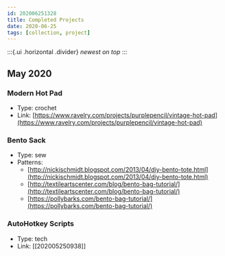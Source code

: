 ```yaml
---
id: 202006251328
title: Completed Projects
date: 2020-06-25
tags: [collection, project]
---
```

:::{.ui .horizontal .divider}
*newest on top*
:::

## May 2020
### Modern Hot Pad
- Type: crochet
- Link: [https://www.ravelry.com/projects/purplepencil/vintage-hot-pad](https://www.ravelry.com/projects/purplepencil/vintage-hot-pad)

### Bento Sack
- Type: sew
- Patterns: 
    - [http://nickischmidt.blogspot.com/2013/04/diy-bento-tote.html](http://nickischmidt.blogspot.com/2013/04/diy-bento-tote.html)
    - [http://textileartscenter.com/blog/bento-bag-tutorial/](http://textileartscenter.com/blog/bento-bag-tutorial/)
    -  [https://pollybarks.com/bento-bag-tutorial/](https://pollybarks.com/bento-bag-tutorial/)

### AutoHotkey Scripts
- Type: tech
- Link: [[202005250938]]